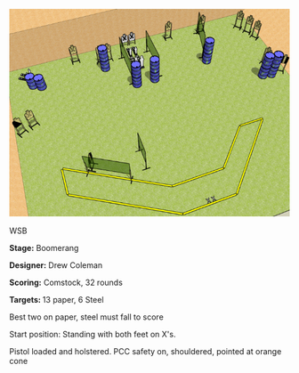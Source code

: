 ![Boomerang](Stage%20Design.png)

WSB

<b>Stage:</b> Boomerang

<b>Designer:</b> Drew Coleman

<b>Scoring:</b> Comstock, 32 rounds

<b>Targets: </b>13 paper, 6 Steel

Best two on paper, steel must fall to score

Start position: Standing with both feet on X's.

Pistol loaded and holstered. PCC safety on, shouldered, pointed at orange cone

